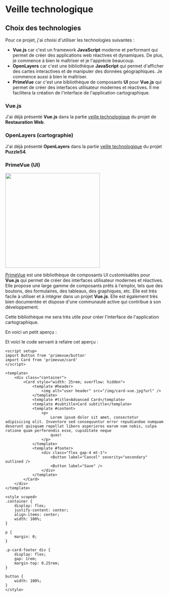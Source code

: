 <script setup>
import TestPrimevue from '/components/TestPrimevue.vue'
</script>

# Veille technologique

## Choix des technologies

Pour ce projet, j'ai choisi d'utiliser les technologies suivantes :
- **Vue.js** car c'est un framework **JavaScript** moderne et performant qui permet de créer des applications web réactives et dynamiques.
De plus, je commence à bien le maîtriser et je l'apprécie beaucoup.
- **OpenLayers** car c'est une bibliothèque **JavaScript** qui permet d'afficher des cartes interactives et de manipuler des données géographiques.
Je commence aussi à bien le maîtriser.
- **PrimeVue** car c'est une bibliothèque de composants **UI** pour **Vue.js** qui permet de créer des interfaces utilisateur modernes et réactives.
Il me facilitera la création de l'interface de l'application cartographique.

### Vue.js

J'ai déjà présenté **Vue.js** dans la partie [veille technologique](/projects/creations/restauration-web/veille-techno#vue-js-pour-le-frontend) du projet de **Restauration Web**.

### OpenLayers (cartographie)

J'ai déjà présenté **OpenLayers** dans la partie [veille technologique](/projects/creations/puzzle54/veille-techno#presentation-d-openlayers) du projet **Puzzle54**.

### PrimeVue (UI)

<img style="margin: 0 auto" width="300px" src="/img/primevue-logo.png?url">

[PrimeVue](https://primevue.org/) est une bibliothèque de composants UI customisables pour **Vue.js** qui permet de créer des interfaces utilisateur modernes et réactives.
Elle propose une large gamme de composants prêts à l'emploi, tels que des boutons, des formulaires, des tableaux, des graphiques, etc.
Elle est très facile à utiliser et à intégrer dans un projet **Vue.js**.
Elle est également très bien documentée et dispose d'une communauté active qui contribue à son développement.

Cette bibliothèque me sera très utile pour créer l'interface de l'application cartographique.

En voici un petit aperçu :

<TestPrimevue />

Et voici le code servant à refaire cet aperçu :

```vue
<script setup>
import Button from 'primevue/button'
import Card from 'primevue/card'
</script>

<template>
    <div class="container">
        <Card style="width: 25rem; overflow: hidden">
            <template #header>
                <img alt="user header" src="/img/card-vue.jpg?url" />
            </template>
            <template #title>Advanced Card</template>
            <template #subtitle>Card subtitle</template>
            <template #content>
                <p>
                    Lorem ipsum dolor sit amet, consectetur adipisicing elit. Inventore sed consequuntur error repudiandae numquam deserunt quisquam repellat libero asperiores earum nam nobis, culpa ratione quam perferendis esse, cupiditate neque
                    quas!
                </p>
            </template>
            <template #footer>
                <div class="flex gap-4 mt-1">
                    <Button label="Cancel" severity="secondary" outlined />
                    <Button label="Save" />
                </div>
            </template>
        </Card>
    </div>
</template>

<style scoped>
.container {
    display: flex;
    justify-content: center;
    align-items: center;
    width: 100%;
}

p {
    margin: 0;
}

.p-card-footer div {
    display: flex;
    gap: 1rem;
    margin-top: 0.25rem;
}

button {
    width: 100%;
}
</style>
```